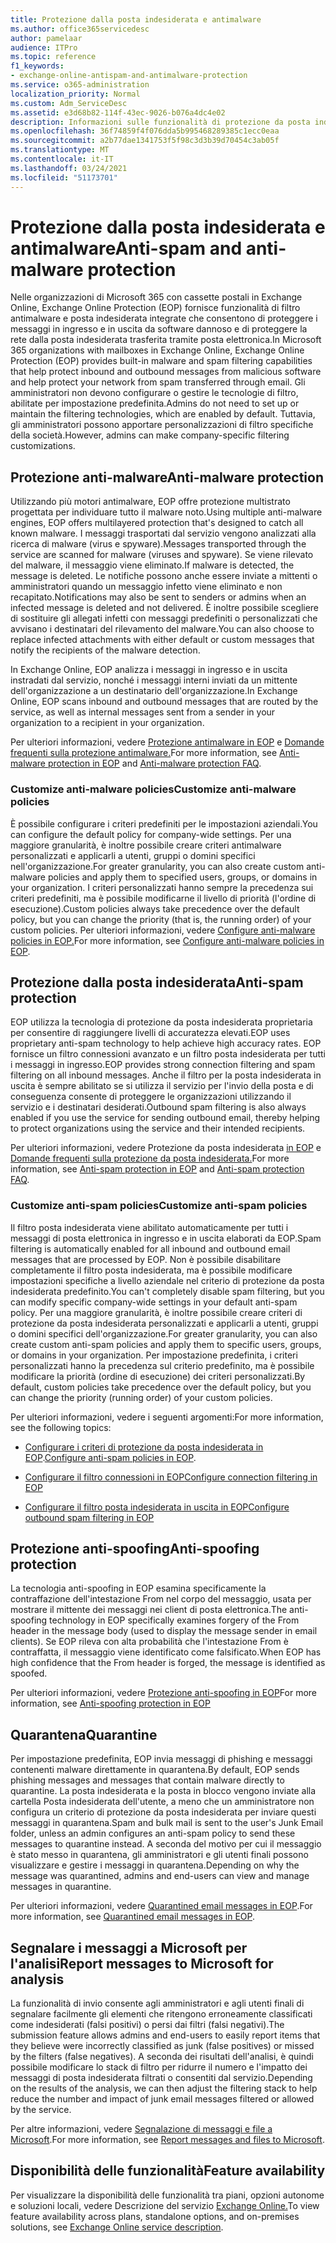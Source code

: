 ```yaml
---
title: Protezione dalla posta indesiderata e antimalware
ms.author: office365servicedesc
author: pamelaar
audience: ITPro
ms.topic: reference
f1_keywords:
- exchange-online-antispam-and-antimalware-protection
ms.service: o365-administration
localization_priority: Normal
ms.custom: Adm_ServiceDesc
ms.assetid: e3d68b82-114f-43ec-9026-b076a4dc4e02
description: Informazioni sulle funzionalità di protezione da posta indesiderata e antimalware disponibili nelle organizzazioni di Microsoft 365 con cassette postali di Exchange Online.
ms.openlocfilehash: 36f74859f4f076dda5b995468289385c1ecc0eaa
ms.sourcegitcommit: a2b77dae1341753f5f98c3d3b39d70454c3ab05f
ms.translationtype: MT
ms.contentlocale: it-IT
ms.lasthandoff: 03/24/2021
ms.locfileid: "51173701"
---
```

# <a name="anti-spam-and-anti-malware-protection"></a><span data-ttu-id="56ac4-103">Protezione dalla posta indesiderata e antimalware</span><span class="sxs-lookup"><span data-stu-id="56ac4-103">Anti-spam and anti-malware protection</span></span>

<span data-ttu-id="56ac4-104">Nelle organizzazioni di Microsoft 365 con cassette postali in Exchange Online, Exchange Online Protection (EOP) fornisce funzionalità di filtro antimalware e posta indesiderata integrate che consentono di proteggere i messaggi in ingresso e in uscita da software dannoso e di proteggere la rete dalla posta indesiderata trasferita tramite posta elettronica.</span><span class="sxs-lookup"><span data-stu-id="56ac4-104">In Microsoft 365 organizations with mailboxes in Exchange Online, Exchange Online Protection (EOP) provides built-in malware and spam filtering capabilities that help protect inbound and outbound messages from malicious software and help protect your network from spam transferred through email.</span></span> <span data-ttu-id="56ac4-105">Gli amministratori non devono configurare o gestire le tecnologie di filtro, abilitate per impostazione predefinita.</span><span class="sxs-lookup"><span data-stu-id="56ac4-105">Admins do not need to set up or maintain the filtering technologies, which are enabled by default.</span></span> <span data-ttu-id="56ac4-106">Tuttavia, gli amministratori possono apportare personalizzazioni di filtro specifiche della società.</span><span class="sxs-lookup"><span data-stu-id="56ac4-106">However, admins can make company-specific filtering customizations.</span></span>

## <a name="anti-malware-protection"></a><span data-ttu-id="56ac4-107">Protezione anti-malware</span><span class="sxs-lookup"><span data-stu-id="56ac4-107">Anti-malware protection</span></span>

<span data-ttu-id="56ac4-108">Utilizzando più motori antimalware, EOP offre protezione multistrato progettata per individuare tutto il malware noto.</span><span class="sxs-lookup"><span data-stu-id="56ac4-108">Using multiple anti-malware engines, EOP offers multilayered protection that's designed to catch all known malware.</span></span> <span data-ttu-id="56ac4-109">I messaggi trasportati dal servizio vengono analizzati alla ricerca di malware (virus e spyware).</span><span class="sxs-lookup"><span data-stu-id="56ac4-109">Messages transported through the service are scanned for malware (viruses and spyware).</span></span> <span data-ttu-id="56ac4-110">Se viene rilevato del malware, il messaggio viene eliminato.</span><span class="sxs-lookup"><span data-stu-id="56ac4-110">If malware is detected, the message is deleted.</span></span> <span data-ttu-id="56ac4-111">Le notifiche possono anche essere inviate a mittenti o amministratori quando un messaggio infetto viene eliminato e non recapitato.</span><span class="sxs-lookup"><span data-stu-id="56ac4-111">Notifications may also be sent to senders or admins when an infected message is deleted and not delivered.</span></span> <span data-ttu-id="56ac4-112">È inoltre possibile scegliere di sostituire gli allegati infetti con messaggi predefiniti o personalizzati che avvisano i destinatari del rilevamento del malware.</span><span class="sxs-lookup"><span data-stu-id="56ac4-112">You can also choose to replace infected attachments with either default or custom messages that notify the recipients of the malware detection.</span></span>

<span data-ttu-id="56ac4-113">In Exchange Online, EOP analizza i messaggi in ingresso e in uscita instradati dal servizio, nonché i messaggi interni inviati da un mittente dell'organizzazione a un destinatario dell'organizzazione.</span><span class="sxs-lookup"><span data-stu-id="56ac4-113">In Exchange Online, EOP scans inbound and outbound messages that are routed by the service, as well as internal messages sent from a sender in your organization to a recipient in your organization.</span></span>

<span data-ttu-id="56ac4-114">Per ulteriori informazioni, vedere [Protezione antimalware in EOP](/microsoft-365/security/office-365-security/anti-malware-protection) e [Domande frequenti sulla protezione antimalware.](/microsoft-365/security/office-365-security/anti-malware-protection-faq-eop)</span><span class="sxs-lookup"><span data-stu-id="56ac4-114">For more information, see [Anti-malware protection in EOP](/microsoft-365/security/office-365-security/anti-malware-protection) and [Anti-malware protection FAQ](/microsoft-365/security/office-365-security/anti-malware-protection-faq-eop).</span></span>

### <a name="customize-anti-malware-policies"></a><span data-ttu-id="56ac4-115">Customize anti-malware policies</span><span class="sxs-lookup"><span data-stu-id="56ac4-115">Customize anti-malware policies</span></span>

<span data-ttu-id="56ac4-116">È possibile configurare i criteri predefiniti per le impostazioni aziendali.</span><span class="sxs-lookup"><span data-stu-id="56ac4-116">You can configure the default policy for company-wide settings.</span></span> <span data-ttu-id="56ac4-117">Per una maggiore granularità, è inoltre possibile creare criteri antimalware personalizzati e applicarli a utenti, gruppi o domini specifici nell'organizzazione.</span><span class="sxs-lookup"><span data-stu-id="56ac4-117">For greater granularity, you can also create custom anti-malware policies and apply them to specified users, groups, or domains in your organization.</span></span> <span data-ttu-id="56ac4-118">I criteri personalizzati hanno sempre la precedenza sui criteri predefiniti, ma è possibile modificarne il livello di priorità (l'ordine di esecuzione).</span><span class="sxs-lookup"><span data-stu-id="56ac4-118">Custom policies always take precedence over the default policy, but you can change the priority (that is, the running order) of your custom policies.</span></span> <span data-ttu-id="56ac4-119">Per ulteriori informazioni, vedere [Configure anti-malware policies in EOP.](/microsoft-365/security/office-365-security/configure-anti-malware-policies)</span><span class="sxs-lookup"><span data-stu-id="56ac4-119">For more information, see [Configure anti-malware policies in EOP](/microsoft-365/security/office-365-security/configure-anti-malware-policies).</span></span>

## <a name="anti-spam-protection"></a><span data-ttu-id="56ac4-120">Protezione dalla posta indesiderata</span><span class="sxs-lookup"><span data-stu-id="56ac4-120">Anti-spam protection</span></span>

<span data-ttu-id="56ac4-121">EOP utilizza la tecnologia di protezione da posta indesiderata proprietaria per consentire di raggiungere livelli di accuratezza elevati.</span><span class="sxs-lookup"><span data-stu-id="56ac4-121">EOP uses proprietary anti-spam technology to help achieve high accuracy rates.</span></span> <span data-ttu-id="56ac4-122">EOP fornisce un filtro connessioni avanzato e un filtro posta indesiderata per tutti i messaggi in ingresso.</span><span class="sxs-lookup"><span data-stu-id="56ac4-122">EOP provides strong connection filtering and spam filtering on all inbound messages.</span></span> <span data-ttu-id="56ac4-123">Anche il filtro per la posta indesiderata in uscita è sempre abilitato se si utilizza il servizio per l'invio della posta e di conseguenza consente di proteggere le organizzazioni utilizzando il servizio e i destinatari desiderati.</span><span class="sxs-lookup"><span data-stu-id="56ac4-123">Outbound spam filtering is also always enabled if you use the service for sending outbound email, thereby helping to protect organizations using the service and their intended recipients.</span></span>

<span data-ttu-id="56ac4-124">Per ulteriori informazioni, vedere Protezione da posta indesiderata [in EOP](/microsoft-365/security/office-365-security/anti-spam-protection) e [Domande frequenti sulla protezione da posta indesiderata.](/microsoft-365/security/office-365-security/anti-spam-protection-faq)</span><span class="sxs-lookup"><span data-stu-id="56ac4-124">For more information, see [Anti-spam protection in EOP](/microsoft-365/security/office-365-security/anti-spam-protection) and [Anti-spam protection FAQ](/microsoft-365/security/office-365-security/anti-spam-protection-faq).</span></span>

### <a name="customize-anti-spam-policies"></a><span data-ttu-id="56ac4-125">Customize anti-spam policies</span><span class="sxs-lookup"><span data-stu-id="56ac4-125">Customize anti-spam policies</span></span>

<span data-ttu-id="56ac4-126">Il filtro posta indesiderata viene abilitato automaticamente per tutti i messaggi di posta elettronica in ingresso e in uscita elaborati da EOP.</span><span class="sxs-lookup"><span data-stu-id="56ac4-126">Spam filtering is automatically enabled for all inbound and outbound email messages that are processed by EOP.</span></span> <span data-ttu-id="56ac4-127">Non è possibile disabilitare completamente il filtro posta indesiderata, ma è possibile modificare impostazioni specifiche a livello aziendale nel criterio di protezione da posta indesiderata predefinito.</span><span class="sxs-lookup"><span data-stu-id="56ac4-127">You can't completely disable spam filtering, but you can modify specific company-wide settings in your default anti-spam policy.</span></span> <span data-ttu-id="56ac4-128">Per una maggiore granularità, è inoltre possibile creare criteri di protezione da posta indesiderata personalizzati e applicarli a utenti, gruppi o domini specifici dell'organizzazione.</span><span class="sxs-lookup"><span data-stu-id="56ac4-128">For greater granularity, you can also create custom anti-spam policies and apply them to specific users, groups, or domains in your organization.</span></span> <span data-ttu-id="56ac4-129">Per impostazione predefinita, i criteri personalizzati hanno la precedenza sul criterio predefinito, ma è possibile modificare la priorità (ordine di esecuzione) dei criteri personalizzati.</span><span class="sxs-lookup"><span data-stu-id="56ac4-129">By default, custom policies take precedence over the default policy, but you can change the priority (running order) of your custom policies.</span></span>

<span data-ttu-id="56ac4-130">Per ulteriori informazioni, vedere i seguenti argomenti:</span><span class="sxs-lookup"><span data-stu-id="56ac4-130">For more information, see the following topics:</span></span>

- <span data-ttu-id="56ac4-131">[Configurare i criteri di protezione da posta indesiderata in EOP](/microsoft-365/security/office-365-security/configure-your-spam-filter-policies).</span><span class="sxs-lookup"><span data-stu-id="56ac4-131">[Configure anti-spam policies in EOP](/microsoft-365/security/office-365-security/configure-your-spam-filter-policies).</span></span>

- [<span data-ttu-id="56ac4-132">Configurare il filtro connessioni in EOP</span><span class="sxs-lookup"><span data-stu-id="56ac4-132">Configure connection filtering in EOP</span></span>](/microsoft-365/security/office-365-security/configure-the-connection-filter-policy)

- [<span data-ttu-id="56ac4-133">Configurare il filtro posta indesiderata in uscita in EOP</span><span class="sxs-lookup"><span data-stu-id="56ac4-133">Configure outbound spam filtering in EOP</span></span>](/microsoft-365/security/office-365-security/configure-the-outbound-spam-policy)

## <a name="anti-spoofing-protection"></a><span data-ttu-id="56ac4-134">Protezione anti-spoofing</span><span class="sxs-lookup"><span data-stu-id="56ac4-134">Anti-spoofing protection</span></span>

<span data-ttu-id="56ac4-135">La tecnologia anti-spoofing in EOP esamina specificamente la contraffazione dell'intestazione From nel corpo del messaggio, usata per mostrare il mittente dei messaggi nei client di posta elettronica.</span><span class="sxs-lookup"><span data-stu-id="56ac4-135">The anti-spoofing technology in EOP specifically examines forgery of the From header in the message body (used to display the message sender in email clients).</span></span> <span data-ttu-id="56ac4-136">Se EOP rileva con alta probabilità che l'intestazione From è contraffatta, il messaggio viene identificato come falsificato.</span><span class="sxs-lookup"><span data-stu-id="56ac4-136">When EOP has high confidence that the From header is forged, the message is identified as spoofed.</span></span>

<span data-ttu-id="56ac4-137">Per ulteriori informazioni, vedere [Protezione anti-spoofing in EOP](/microsoft-365/security/office-365-security/anti-spoofing-protection)</span><span class="sxs-lookup"><span data-stu-id="56ac4-137">For more information, see [Anti-spoofing protection in EOP](/microsoft-365/security/office-365-security/anti-spoofing-protection)</span></span>

## <a name="quarantine"></a><span data-ttu-id="56ac4-138">Quarantena</span><span class="sxs-lookup"><span data-stu-id="56ac4-138">Quarantine</span></span>

<span data-ttu-id="56ac4-139">Per impostazione predefinita, EOP invia messaggi di phishing e messaggi contenenti malware direttamente in quarantena.</span><span class="sxs-lookup"><span data-stu-id="56ac4-139">By default, EOP sends phishing messages and messages that contain malware directly to quarantine.</span></span> <span data-ttu-id="56ac4-140">La posta indesiderata e la posta in blocco vengono inviate alla cartella Posta indesiderata dell'utente, a meno che un amministratore non configura un criterio di protezione da posta indesiderata per inviare questi messaggi in quarantena.</span><span class="sxs-lookup"><span data-stu-id="56ac4-140">Spam and bulk mail is sent to the user's Junk Email folder, unless an admin configures an anti-spam policy to send these messages to quarantine instead.</span></span> <span data-ttu-id="56ac4-141">A seconda del motivo per cui il messaggio è stato messo in quarantena, gli amministratori e gli utenti finali possono visualizzare e gestire i messaggi in quarantena.</span><span class="sxs-lookup"><span data-stu-id="56ac4-141">Depending on why the message was quarantined, admins and end-users can view and manage messages in quarantine.</span></span>

<span data-ttu-id="56ac4-142">Per ulteriori informazioni, vedere [Quarantined email messages in EOP](/microsoft-365/security/office-365-security/quarantine-email-messages).</span><span class="sxs-lookup"><span data-stu-id="56ac4-142">For more information, see [Quarantined email messages in EOP](/microsoft-365/security/office-365-security/quarantine-email-messages).</span></span>

## <a name="report-messages-to-microsoft-for-analysis"></a><span data-ttu-id="56ac4-143">Segnalare i messaggi a Microsoft per l'analisi</span><span class="sxs-lookup"><span data-stu-id="56ac4-143">Report messages to Microsoft for analysis</span></span>

<span data-ttu-id="56ac4-144">La funzionalità di invio consente agli amministratori e agli utenti finali di segnalare facilmente gli elementi che ritengono erroneamente classificati come indesiderati (falsi positivi) o persi dai filtri (falsi negativi).</span><span class="sxs-lookup"><span data-stu-id="56ac4-144">The submission feature allows admins and end-users to easily report items that they believe were incorrectly classified as junk (false positives) or missed by the filters (false negatives).</span></span> <span data-ttu-id="56ac4-145">A seconda dei risultati dell'analisi, è quindi possibile modificare lo stack di filtro per ridurre il numero e l'impatto dei messaggi di posta indesiderata filtrati o consentiti dal servizio.</span><span class="sxs-lookup"><span data-stu-id="56ac4-145">Depending on the results of the analysis, we can then adjust the filtering stack to help reduce the number and impact of junk email messages filtered or allowed by the service.</span></span>

<span data-ttu-id="56ac4-146">Per altre informazioni, vedere [Segnalazione di messaggi e file a Microsoft](/microsoft-365/security/office-365-security/report-junk-email-messages-to-microsoft).</span><span class="sxs-lookup"><span data-stu-id="56ac4-146">For more information, see [Report messages and files to Microsoft](/microsoft-365/security/office-365-security/report-junk-email-messages-to-microsoft).</span></span>

## <a name="feature-availability"></a><span data-ttu-id="56ac4-147">Disponibilità delle funzionalità</span><span class="sxs-lookup"><span data-stu-id="56ac4-147">Feature availability</span></span>

<span data-ttu-id="56ac4-148">Per visualizzare la disponibilità delle funzionalità tra piani, opzioni autonome e soluzioni locali, vedere Descrizione del servizio [Exchange Online.](exchange-online-service-description.md)</span><span class="sxs-lookup"><span data-stu-id="56ac4-148">To view feature availability across plans, standalone options, and on-premises solutions, see [Exchange Online service description](exchange-online-service-description.md).</span></span>